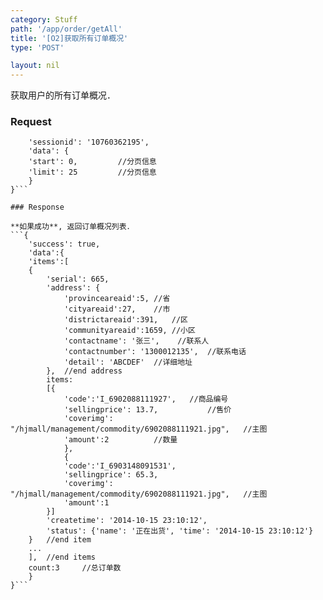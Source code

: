 ```yaml
---
category: Stuff
path: '/app/order/getAll'
title: '[O2]获取所有订单概况'
type: 'POST'

layout: nil
---
```


获取用户的所有订单概况．

### Request

```{
    'sessionid': '10760362195',
    'data': {
	'start': 0,			//分页信息
	'limit': 25			//分页信息
    }
}```

### Response

**如果成功**, 返回订单概况列表．
```{
    'success': true,
    'data':{
	'items':[
	{
	    'serial': 665,
	    'address': {
	    	'provinceareaid':5,	//省
	    	'cityareaid':27,	//市
	    	'districtareaid':391,	//区
	    	'communityareaid':1659,	//小区
	    	'contactname': '张三',	//联系人
	    	'contactnumber': '1300012135',	//联系电话
	    	'detail': 'ABCDEF'	//详细地址
	    },	//end address
	    items:
	    [{
			'code':'I_6902088111927',	//商品编号
			'sellingprice': 13.7,			//售价
			'coverimg': "/hjmall/management/commodity/6902088111921.jpg",	//主图
			'amount':2			//数量
			},
			{
			'code':'I_6903148091531',
			'sellingprice': 65.3,
			'coverimg': "/hjmall/management/commodity/6902088111921.jpg",	//主图
			'amount':1
		}]
	    'createtime': '2014-10-15 23:10:12',
	    'status': {'name': '正在出货', 'time': '2014-10-15 23:10:12'}
	}	//end item
	...
	],	//end items
	count:3		//总订单数
    }
}```




